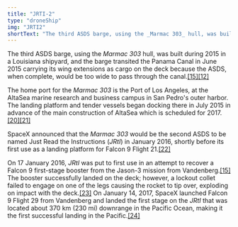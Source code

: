 ```yaml
---
title: "JRTI-2"
type: "droneShip"
img: "JRTI2"
shortText: "The third ASDS barge, using the _Marmac 303_ hull, was built during 2015 in a Louisiana shipyard..."
---
```


The third ASDS barge, using the _Marmac 303_ hull, was built during 2015 in a Louisiana shipyard, and the barge transited the Panama Canal in June 2015 carrying its wing extensions as cargo on the deck because the ASDS, when complete, would be too wide to pass through the canal.[[15]](https://en.wikipedia.org/wiki/Autonomous_spaceport_drone_ship#cite_note-nsf20150618-15)[[12]](https://en.wikipedia.org/wiki/Autonomous_spaceport_drone_ship#cite_note-musk20150123-12)

The home port for the _Marmac 303_ is the Port of Los Angeles, at the AltaSea marine research and business campus in San Pedro's outer harbor. The landing platform and tender vessels began docking there in July 2015 in advance of the main construction of AltaSea which is scheduled for 2017.[[20]](https://en.wikipedia.org/wiki/Autonomous_spaceport_drone_ship#cite_note-cbsla20150618-20)[[21]](https://en.wikipedia.org/wiki/Autonomous_spaceport_drone_ship#cite_note-rdf20150618-21)

SpaceX announced that the _Marmac 303_ would be the second ASDS to be named Just Read the Instructions (_JRtI_) in January 2016, shortly before its first use as a landing platform for Falcon 9 Flight 21.[[22]](https://en.wikipedia.org/wiki/Autonomous_spaceport_drone_ship#cite_note-nsf20160117-22)

On 17 January 2016, _JRtI_ was put to first use in an attempt to recover a Falcon 9 first-stage booster from the Jason-3 mission from Vandenberg.[[15]](https://en.wikipedia.org/wiki/Autonomous_spaceport_drone_ship#cite_note-nsf20150618-15) The booster successfully landed on the deck; however, a lockout collet failed to engage on one of the legs causing the rocket to tip over, exploding on impact with the deck.[[23]](https://en.wikipedia.org/wiki/Autonomous_spaceport_drone_ship#cite_note-rdf20160119-23) On January 14, 2017, SpaceX launched Falcon 9 Flight 29 from Vandenberg and landed the first stage on the _JRtI_ that was located about 370 km (230 mi) downrange in the Pacific Ocean, making it the first successful landing in the Pacific.[[24]](https://en.wikipedia.org/wiki/Autonomous_spaceport_drone_ship#cite_note-24)
